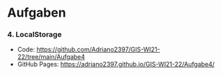 # Aufgaben

### **4. LocalStorage**
 * Code: https://github.com/Adriano2397/GIS-WI21-22/tree/main/Aufgabe4
 * GitHub Pages: https://adriano2397.github.io/GIS-WI21-22/Aufgabe4/

